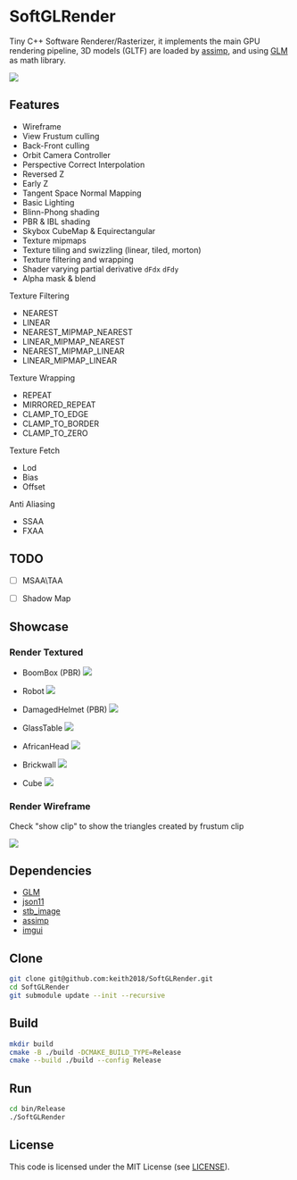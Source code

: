 # SoftGLRender
Tiny C++ Software Renderer/Rasterizer, it implements the main GPU rendering pipeline, 3D models (GLTF) are loaded by [assimp](https://github.com/assimp/assimp), and using [GLM](https://github.com/g-truc/glm) as math library.

![](screenshot/helmet.png)

## Features
- Wireframe
- View Frustum culling
- Back-Front culling
- Orbit Camera Controller
- Perspective Correct Interpolation
- Reversed Z
- Early Z
- Tangent Space Normal Mapping
- Basic Lighting
- Blinn-Phong shading
- PBR & IBL shading
- Skybox CubeMap & Equirectangular
- Texture mipmaps
- Texture tiling and swizzling (linear, tiled, morton)
- Texture filtering and wrapping
- Shader varying partial derivative `dFdx` `dFdy`
- Alpha mask & blend

Texture Filtering
  - NEAREST
  - LINEAR
  - NEAREST_MIPMAP_NEAREST
  - LINEAR_MIPMAP_NEAREST
  - NEAREST_MIPMAP_LINEAR
  - LINEAR_MIPMAP_LINEAR

Texture Wrapping
  - REPEAT
  - MIRRORED_REPEAT
  - CLAMP_TO_EDGE
  - CLAMP_TO_BORDER
  - CLAMP_TO_ZERO

Texture Fetch
  - Lod
  - Bias
  - Offset

Anti Aliasing
  - SSAA
  - FXAA


## TODO
- [ ] MSAA\TAA
- [ ] Shadow Map


## Showcase
### Render Textured

- BoomBox (PBR)
  ![](screenshot/boombox.png)

- Robot
  ![](screenshot/robot.png)
  
- DamagedHelmet (PBR)
  ![](screenshot/helmet.png)

- GlassTable
  ![](screenshot/glasstable.png)

- AfricanHead
  ![](screenshot/africanhead.png)

- Brickwall
  ![](screenshot/brickwall.png)

- Cube
  ![](screenshot/cube.png)


### Render Wireframe

Check "show clip" to show the triangles created by frustum clip

![](screenshot/clip.png)


## Dependencies
* [GLM](https://github.com/g-truc/glm)
* [json11](https://github.com/dropbox/json11)
* [stb_image](https://github.com/nothings/stb)
* [assimp](https://github.com/assimp/assimp)
* [imgui](https://github.com/ocornut/imgui)


## Clone
```bash
git clone git@github.com:keith2018/SoftGLRender.git
cd SoftGLRender
git submodule update --init --recursive
```

## Build

```bash
mkdir build
cmake -B ./build -DCMAKE_BUILD_TYPE=Release
cmake --build ./build --config Release
```

## Run

```bash
cd bin/Release
./SoftGLRender
```

## License
This code is licensed under the MIT License (see [LICENSE](LICENSE)).
